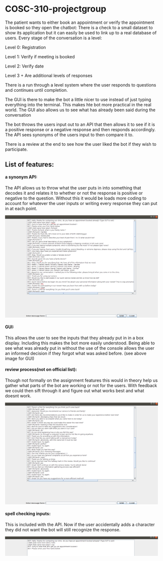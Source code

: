 # COSC-310-projectgroup

The patient wants to either book an appointment or verify the appointment is booked so they open the chatbot:
There is a check to a small dataset to show its application but it can easily be used to link up to a real database of users.
Every stage of the conversation is a level:

Level 0: Registration

Level 1: Verify if meeting is booked

Level 2: Verify date

Level 3 + Are additional levels of responses 

There is a run through a level system where the user responds to questions and continues until completion. 

The GUI is there to make the bot a little nicer to use instead of just typing everything into the terminal. This makes hte bot more practical in the real world. The GUI also allows us to see what has already been said during the conversation

The bot throws the users input out to an API that then allows it to see if it is a positive response or a negative response and then responds accordingly. The API sees synonyms of the users input to then compare it to. 

There is a review at the end to see how the user liked the bot if they wish to participate.

## List of features:


#### a synonym API:
The API allows us to throw what the user puts in into something that decodes it and relates it to whether or not the response is positive or negative to the question. Without this it would be loads more coding to account for whatever the user inputs or writing every response they can put in at each point. 

![](images/ShowingAPI.png)


#### GUI:
This allows the user to see the inputs that they already put in in a box display. Including this makes the bot more easily understood. Being able to see what was already put in without the use of the console allows the user an informed decision if they forgot what was asked before. (see above image for GUI)

#### review process(not on official list):
Though not formally on the assignment features this would in theory help us gather what parts of the bot are working or not for the users. With feedback we could then sift through it and figure out what works best and what doesnt work. 

![](images/midReview.png)


#### spell checking inputs:
This is included with the API. Now if the user accidentally adds a character they did not want the bot will still recognize the response. 

![](images/spellCheck.png)

    
